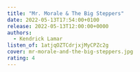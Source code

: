 ```yaml
---
title: "Mr. Morale & The Big Steppers"
date: 2022-05-13T17:54:00+0100
release: 2022-05-13T12:00:00+0000
authors:
  - Kendrick Lamar
listen_of: 1atjqOZTCdrjxjMyCPZc2g
cover: mr-morale-and-the-big-steppers.jpg
rating: 4
---
```

